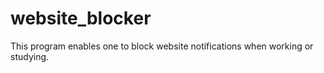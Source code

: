 # website_blocker
This program enables one to block website notifications when working or studying.
